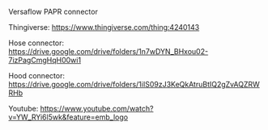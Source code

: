 Versaflow PAPR connector

Thingiverse: https://www.thingiverse.com/thing:4240143

Hose connector: https://drive.google.com/drive/folders/1n7wDYN_BHxou02-7izPagCmgHqH00wi1

Hood connector: https://drive.google.com/drive/folders/1iIS09zJ3KeQkAtruBtIQ2gZvAQZRWRHb

Youtube: https://www.youtube.com/watch?v=YW_RYi6l5wk&feature=emb_logo
